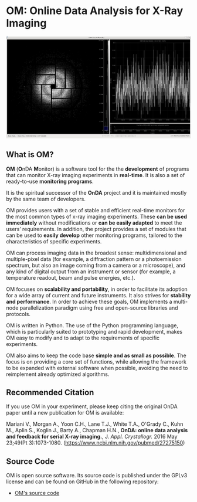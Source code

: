 # OM: Online Data Analysis for X-Ray Imaging

![OM](OndaScreenshot1.jpg)


## What is OM?

**OM** (**O**nDA **M**onitor) is a software tool for the the **development** of
programs that can monitor X-ray imaging experiments in **real-time**. It is also a set
of ready-to-use **monitoring programs**.

It is the spiritual successor of the **OnDA** project and it is maintained mostly by
the same team of developers.

OM provides users with a set of stable and efficient real-time monitors for the most
common types of x-ray imaging experiments. These **can be used immediately** without
modifications or **can be easily adapted** to meet the users’ requirements. In
addition, the project provides a set of modules that can be used to **easily develop**
other monitoring programs, tailored to the characteristics of specific experiments.

OM can process imaging data in the broadest sense: multidimensional and
multiple-pixel data (for example, a diffraction pattern or a photoemission spectrum,
but also an image coming from a camera or a microscope), and any kind of digital output
from an instrument or sensor (for example, a temperature readout, beam and pulse
energies, etc.).

OM focuses on **scalability and portability**, in order to facilitate its adoption
for a wide array of current and future instruments. It also strives for
**stability and performance**. In order to achieve these goals, OM implements a
multi-node parallelization paradigm using free and open-source libraries and protocols.

OM is written in Python. The use of the Python programming language, which is
particularly suited to prototyping and rapid development, makes OM easy to modify and
to adapt to the requirements of specific experiments.

OM also aims to keep the code base **simple and as small as possible**. The focus is
on providing a core set of functions, while allowing the framework to be expanded with
external software when possible, avoiding the need to reimplement already optimized
algorithms.


## Recommended Citation

If you use OM in your experiment, please keep citing the original OnDA paper until a
new publication for OM is available:

  Mariani V., Morgan A., Yoon C.H., Lane T.J., White T.A., O'Grady C., Kuhn M., Aplin
  S., Koglin J., Barty A., Chapman H.N., **OnDA: online data analysis and feedback for
  serial X-ray imaging.**, J. *Appl. Crystallogr.* 2016 May 23;49(Pt 3):1073-1080.
  (https://www.ncbi.nlm.nih.gov/pubmed/27275150)


## Source Code


OM is open source software. Its source code is published under the GPLv3 license and
can be found on GitHub in the following repository:

* [OM's source code](https://github.com/omdevteam/om)
